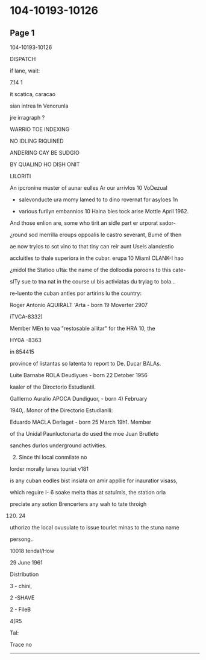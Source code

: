 # 104-10193-10126

## Page 1

104-10193-10126

DISPATCH

if lane, wait:

7.14 1

it scatica, caracao

sian intrea In Venorunla

jre irragraph ?

WARRIO TOE INDEXING

NO IDLING RIQUINED

ANDERING CAY BE SUDGIO

BY QUALIND HO DISH ONIT

LILORITI

An ipcronine muster of aunar eulles Ar our arrivlos 10 VoDezual

* salevonducte ura momy lamed to to dino rovernat for asyloes 1n

* various furilyn embannios 10 Haina bles tock arise Mottle April 1962.

And those enlion are, some who tirit an sidle part er urporat sador-

¿round sod merrilla eroups oppoalis le castro severant, Bumé of then

ae now trylos to sot vino to that tiny can reir aunt Usels alandestio

accluitles to thale superiora in the cubar. erupa 10 MiamI CLANK-I hao

¿midol the Statioo u1ta: the name of the dolloodia poroons to this cate-

sITy sue to tna nat in the course ul bis activiatas du trylag to bola...

re-luento the cuban antles por artirins lu the country:

Roger Antonio AQUIRALT 'Arta - born 19 Moverter 2907

iTVCA-8332)

Member MEn to vaa "restosable ailitar" for the HRA 10, the

HY0A -8363

in 854415

province of listantas so latenta to report to De. Ducar BALAs.

Luite Barnabe ROLA Deudiyues - born 22 Detober 1956

kaaler of the Diroctorio Estudiantil.

Galllerno Auralio APOCA Dundiguor, - born 4) February

1940,. Monor of the Directorio Estudlanili:

Eduardo MACLA Derlaget - born 25 March 19h1. Member

of tha Unidal Paunluctonarta do used the moe Juan Brutleto

sanches durlos underground activities.

2. Since thi local conmilate no

lorder morally lanes touriat v181

is any cuban eodles bist insiata on amir appllie for inauratior visass,

which reguire l- 6 soake melta thas at satulmis, the station orla

preciate any sotion Brencerters any wah to tate throigh

120. 24

uthorizo the local ovusulate to issue tourlet minas to the stuna name

persong..

10018 tendal/How

29 June 1961

DistrIbution

3 - chini,

2 -SHAVE

2 - FileB

4(R5

Tal:

Trace no

---

